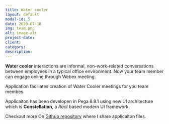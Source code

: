```yaml
---
title: Water cooler
layout: default
modal-id: 5
date: 2020-07-18
img: team.png
alt: image-alt
project-date: 
client: 
category:
description:
---
```


**Water cooler** interactions are informal, non-work-related conversations between employees in a typical office environment. Now your team member can engage online through Webex meeting.

Application faciliates creation of Water Cooler meetings for you team membes.

Applicaiton has been developen in Pega 8.8.1 using new UI architecture which is **Constellation**, a *Ract* based modern UI framework.

Checkout more On [Github repository](https://github.com/kamiljaneczek/HA-Config) where I share applicaiton files.